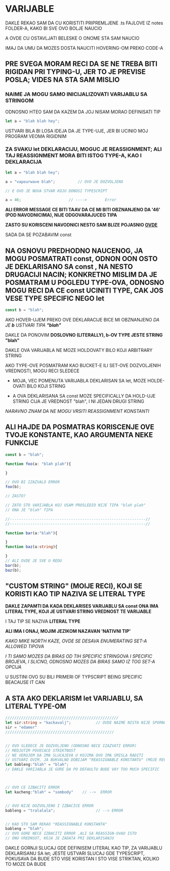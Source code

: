 # VARIJABLE

DAKLE REKAO SAM DA CU KORISTITI PRIPREMLJENE .ts FAJLOVE IZ notes FOLDER-A, KAKO BI SVE OVO BOLJE NAUCIO

A OVDE CU OSTAVLJATI BELESKE O ONOME STA SAM NAUCIO

IMAJ DA UMU DA MOZES DOSTA NAUCITI HOVERING-OM PREKO CODE-A

## PRE SVEGA MORAM RECI DA SE NE TREBA BITI RIGIDAN PRI TYPING-U, JER TO JE PREVISE POSLA; VIDES NA STA SAM MISLIO

### NAIME JA MOGU SAMO INICIJALIZOVATI VARIJABLU SA STRINGOM

ODNOSNO HTEO SAM DA KAZEM DA JOJ NISAM MORAO DEFINISATI TIP

```typescript
let a = "blah blah hey";
```

USTVARI BILA BI LOSA IDEJA DA JE TYPE-UJE, JER BI UCINIO MOJ PROGRAM VEOMA RIGIDNIM

### ZA SVAKU let DEKLARACIJU, MOGUC JE REASSIGNMENT; ALI TAJ REASSIGNMENT MORA BITI ISTOG TYPE-A, KAO I DEKLARACIJA

```typescript
let a = "blah blah hey";

a = "vapourwave blah";          // OVO JE DOZVOLJENO

// E OVO JE NOVA STVAR KOJU DONOSI TYPESCRIPT

a = 46;                     // ---->        Error
```

**ALI ERROR MESSAGE CE BITI TAAV DA CE MI BITI OBZNANJENO DA '46' (POD NAVODNICIMA), NIJE ODGOVARAJUCEG TIPA**

**ZASTO SU KORISCENI NAVODNICI NESTO SAM BLIZE POJASNIO [OVDE]()**

SADA DA SE POZABAVIM const

## NA OSNOVU PREDHODNO NAUCENOG, JA MOGU POSMATRATI const, ODNON OON OSTO JE DEKLARISANO SA const , NA NESTO DRUGACIJI NACIN; KONKRETNO MISLIM DA JE POSMATRAM U POGLEDU TYPE-OVA, ODNOSNO MOGU RECI DA CE const UCINITI TYPE, CAK JOS VESE TYPE SPECIFIC NEGO let

```typescript
const b = "blah";
```

AKO HOVER-UJEM PREKO OVE DEKLARACIJE BICE MI OBZNANJENO *DA JE **b** USTVARI TIPA **"blah"***

DAKLE DA PONOVIM **DOSLOVNO (LITERALLY), b-OV TYPE JESTE STRING "blah"**

DAKLE OVA VARIJABLA NE MOZE HOLDOVATY BILO KOJI ARBITRARY STRING

AKO TYPE-OVE POSMATRAM KAO BUCKET-E ILI SET-OVE DOZVOLJENIH VREDNOSTI, MOGU RECI SLEDECE

- MOJA, VEC POMENUTA VARIJABLA DEKLARISAN SA let, MOZE HOLDE-OVATI BILO KOJI STRING

- A OVA DEKLARISANA SA const MOZE SPECIFICALLY DA HOLD-UJE STRING CIJA JE VREDNOST "blah", I NI JEDAN DRUGI STRING

*NARAVNO ZNAM DA NE MOGU VRSITI REASSIGNMENT KONSTANTI*

## ALI HAJDE DA POSMATRAS KORISCENJE OVE TVOJE KONSTANTE, KAO ARGUMENTA NEKE FUNKCIJE

```typescript
const b = "blah";

function foo(a: "blah plah"){

}

// OVO BI IZAZVALO ERROR
foo(b);

// ZASTO?

// ZATO STO VARIJABLA KOJ USAM PROSLEDIO NIJE TIPA "blah plah"
// ONA JE "blah" TIPA

//------------------------------------------------------------//
//------------------------------------------------------------//

function bar(a:"blah"){

}
function baz(a:string){

}
// ALI OVDE JE SVE U REDU
bar(b);
baz(b);


```

## "CUSTOM STRING" (MOIJE RECI), KOJI SE KORISTI KAO TIP NAZIVA SE LITERAL TYPE

**DAKLE ZAPAMTI DA KADA DEKLARISES VARIJABLU SA const ONA IMA LITERAL TYPE, KOJI JE USTVARI STRING VREDNOST TE VARIJABLE**

I TAJ TIP SE NAZIVA **LITERAL TYPE**

**ALI IMA I ONAJ, MOJIM JEZIKOM NAZAVAN 'NATIVNI TIP'**

*KAKO MIKE NORTH KAZE, OVDE SE DESAVA ENUMERATING SET-A ALLOWED TIPOVA*

*I TI SAMO MOZES DA BIRAS OD TIH SPECIFIC STRINGOVA I SPECIFIC BROJEVA, I SLICNO, ODNOSNO MOZES DA BIRAS SAMO IZ TOG SET-A OPCIJA*

U SUSTINI OVO SU BILI PRIMERI OF TYPSCRIPT BEING SPECIFIC BEACAUSE IT CAN

## A STA AKO DEKLARISM let VARIJABLU, SA LITERAL TYPE-OM

```typescript
//////////////////////////////////////////////////
let sir:string = "kackavalj";           // OVDE NAIME NISTA NIJE SPORNO
sir = "edamer"
////////////////////////////////////////////////


// OVO SLEDECE JE DOZVOLJENO (ODNOSNO NECE IZAZVATI ERROR)
// MEDJUTIM POVECACE STRIKTNOST
// NE VERUJEM DA IMA SLUCAJEVA U KOJIMA OVO IMA SMISLA RADITI
// USTVARI OVIM, JA BUKVALNO DOBIJAM "REASSIGNABLE KONSTANTU" (MOJE RECI)
let bableng:"blah" = "blah";
// DAKLE VARIJABLA JE GORE DA PO DEFAULTU BUDE VAY TOO MUCH SPECIFIC



// OVO CE IZBACITI ERROR
let kacheng:"blah" = "sombody"    // -->  ERROR


// OVO NIJE DOZVOLJENO I IZBACICE ERROR
bableng = "tralalala";                  // --> ERROR


// KAO STO SAM REKAO "REASSIGNABLE KONSTANTA"
bableng = "blah";
// OVO GORE NECE IZBACITI ERROR ,ALI SA REASSIGN-OVAO ISTO
// ONU VREDNSOT, KOJA JE ZADATA PRI DEKLARISANJU


```

DAKLE GORNJI SLUCAJ GDE DEFINISEM LITERAL KAO TIP, ZA VARIJABLU DEKLARISANU SA let; JESTE USTVARI SLUCAJ GDE TYPESCRIPT, POKUSAVA DA BUDE STO VISE KORISTAN I STO VISE STRIKTAN, KOLIKO TO MOZE DA BUDE

